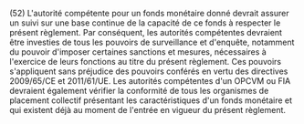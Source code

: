 (52) L'autorité compétente pour un fonds monétaire donné devrait assurer un suivi sur une base continue de la capacité de ce fonds à respecter le présent règlement. Par conséquent, les autorités compétentes devraient être investies de tous les pouvoirs de surveillance et d'enquête, notamment du pouvoir d'imposer certaines sanctions et mesures, nécessaires à l'exercice de leurs fonctions au titre du présent règlement. Ces pouvoirs s'appliquent sans préjudice des pouvoirs conférés en vertu des directives 2009/65/CE et 2011/61/UE. Les autorités compétentes d'un OPCVM ou FIA devraient également vérifier la conformité de tous les organismes de placement collectif présentant les caractéristiques d'un fonds monétaire et qui existent déjà au moment de l'entrée en vigueur du présent règlement.